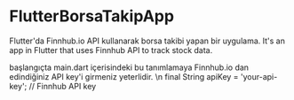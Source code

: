# FlutterBorsaTakipApp
Flutter'da Finnhub.io API kullanarak borsa takibi yapan bir uygulama.
It's an app in Flutter that uses Finnhub API to track stock data.


başlangıçta main.dart içerisindeki bu tanımlamaya Finnhub.io dan edindiğiniz API key'i girmeniz yeterlidir. \n
final String apiKey = 'your-api-key'; // Finnhub API key
